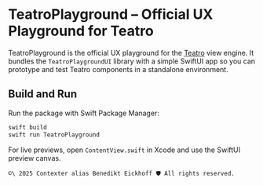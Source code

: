 # TeatroPlayground – Official UX Playground for Teatro

TeatroPlayground is the official UX playground for the [Teatro](../teatro) view engine. It bundles the `TeatroPlaygroundUI` library with a simple SwiftUI app so you can prototype and test Teatro components in a standalone environment.

## Build and Run

Run the package with Swift Package Manager:

```bash
swift build
swift run TeatroPlayground
```

For live previews, open `ContentView.swift` in Xcode and use the SwiftUI preview canvas.


````text
©\ 2025 Contexter alias Benedikt Eickhoff 🛡️ All rights reserved.
````
